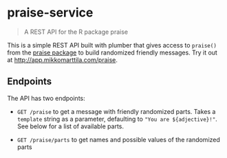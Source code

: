 # praise-service

> A REST API for the R package praise

This is a simple REST API built with plumber that gives access to `praise()`
from the [praise package](https://github.com/rladies/praise) to build randomized
friendly messages. Try it out at http://app.mikkomarttila.com/praise.

## Endpoints

The API has two endpoints:

  - `GET /praise` to get a message with friendly randomized parts. Takes a
  `template` string as a parameter, defaulting to `"You are ${adjective}!"`. See
  below for a list of available parts.

  - `GET /praise/parts` to get names and possible values of the randomized parts
